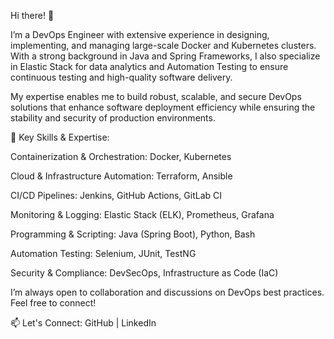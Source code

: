 Hi there! 👋

I’m a DevOps Engineer with extensive experience in designing, implementing, and managing large-scale Docker and Kubernetes clusters. With a strong background in Java and Spring Frameworks, I also specialize in Elastic Stack for data analytics and Automation Testing to ensure continuous testing and high-quality software delivery.

My expertise enables me to build robust, scalable, and secure DevOps solutions that enhance software deployment efficiency while ensuring the stability and security of production environments.

🚀 Key Skills & Expertise:

Containerization & Orchestration: Docker, Kubernetes

Cloud & Infrastructure Automation: Terraform, Ansible

CI/CD Pipelines: Jenkins, GitHub Actions, GitLab CI

Monitoring & Logging: Elastic Stack (ELK), Prometheus, Grafana

Programming & Scripting: Java (Spring Boot), Python, Bash

Automation Testing: Selenium, JUnit, TestNG

Security & Compliance: DevSecOps, Infrastructure as Code (IaC)


I’m always open to collaboration and discussions on DevOps best practices. Feel free to connect!

📫 Let's Connect:
GitHub | LinkedIn

